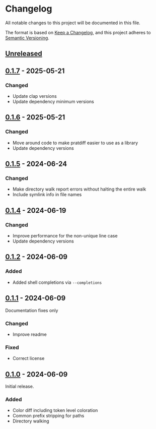 # Changelog

All notable changes to this project will be documented in this file.

The format is based on [Keep a Changelog](https://keepachangelog.com/en/1.0.0/),
and this project adheres to [Semantic Versioning](https://semver.org/spec/v2.0.0.html).

## [Unreleased]

## [0.1.7] - 2025-05-21

### Changed

- Update clap versions
- Update dependency minimum versions

## [0.1.6] - 2025-05-21

### Changed

- Move around code to make pratdiff easier to use as a library
- Update dependency versions

## [0.1.5] - 2024-06-24

### Changed

- Make directory walk report errors without halting the entire walk
- Include symlink info in file names

## [0.1.4] - 2024-06-19

### Changed

- Improve performance for the non-unique line case
- Update dependency versions

## [0.1.2] - 2024-06-09

### Added

- Added shell completions via `--completions`

## [0.1.1] - 2024-06-09

Documentation fixes only

### Changed

- Improve readme

### Fixed

- Correct license

## [0.1.0] - 2024-06-09

Initial release.

### Added

- Color diff including token level coloration
- Common prefix stripping for paths
- Directory walking


[Unreleased]: https://github.com/fowles/pratdiff/compare/0.1.7...main 
[0.1.7]: https://github.com/fowles/pratdiff/compare/0.1.6...0.1.7 
[0.1.6]: https://github.com/fowles/pratdiff/compare/0.1.5...0.1.6 
[0.1.5]: https://github.com/fowles/pratdiff/compare/0.1.4...0.1.5
[0.1.4]: https://github.com/fowles/pratdiff/compare/0.1.2...0.1.4
[0.1.2]: https://github.com/fowles/pratdiff/compare/0.1.1...0.1.2
[0.1.1]: https://github.com/fowles/pratdiff/compare/0.1.0...0.1.1
[0.1.0]: https://github.com/fowles/pratdiff/compare/33062819364ff9bf89dc1566e05e0b3e448ec094...0.1.0
